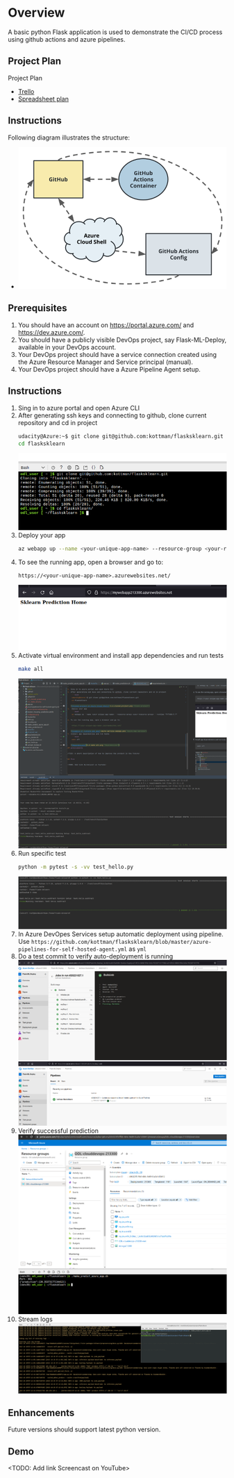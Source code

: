 # Overview

A basic python Flask application is used to demonstrate the CI/CD process using github actions and azure pipelines.

## Project Plan
Project Plan

* [Trello](https://trello.com/b/hkCyLyTn/udacity)
* [Spreadsheet plan](https://docs.google.com/spreadsheets/d/1Gi1TTtdu2XclJLVrJn2Y83IPgHYLP2zEqJ7EX-CPxGE/edit#gid=1348135932)

## Instructions
Following diagram illustrates the structure: 

* ![Architectural Diagram](ci-diagram.png "Diagram")

## Prerequisites
1. You should have an account on https://portal.azure.com/ and https://dev.azure.com/.
1. You should have a publicly visible DevOps project, say Flask-ML-Deploy, available in your DevOps account.
1. Your DevOps project should have a service connection created using the Azure Resource Manager and Service principal (manual).
1. Your DevOps project should have a Azure Pipeline Agent setup.

## Instructions
1. Sing in to azure portal and open Azure CLI
2. After generating ssh keys and connecting to github, clone current repository and cd in project
    ```bash
    udacity@Azure:~$ git clone git@github.com:kottman/flasksklearn.git
    cd flasksklearn
    ```
   ![Cloned project in Azure Cloud Shell](cloned_project.png "Cloned project")
3.  Deploy your app
    ```bash
    az webapp up --name <your-unique-app-name> --resource-group <your-resource-group> --runtime "PYTHON:3.7"
    ```
4. To see the running app, open a browser and go to:
    ```
    https://<your-unique-app-name>.azurewebsites.net/
    ```
   ![Example of running web app](azure-service-webapp.png "Azure App Service")
5. Activate virtual environment and install app dependencies and run tests
    ```bash
    make all
    ```
   ![Dependencies](make_all.png "Dependencies")
6. Run specific test
   ```bash
   python -m pytest -s -vv test_hello.py
   ```
   ![Specific test](specific_test.png "Specific test")
7. In Azure DevOpes Services setup automatic deployment using pipeline. Use `https://github.com/kottman/flasksklearn/blob/master/azure-pipelines-for-self-hosted-agent.yml`
as `yml`
8. Do a test commit to verify auto-deployment is running
   ![Pipeline](pipeline.png "Pipeline") 
   ![Pipeline](pipeline_b.png "Pipeline")
9. Verify successful prediction
   ![Prediction](webapp_make_predict_cloud_shell.png "Prediction")
10. Stream logs
   ![Stream logs](stream_logs.png "Stream logs")
## Enhancements

Future versions should support latest python version.

## Demo 

<TODO: Add link Screencast on YouTube>


